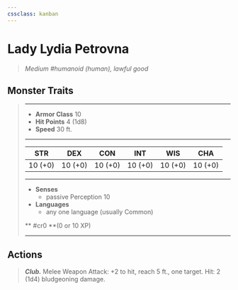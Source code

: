 ```yaml
---
cssclass: kanban
---
```


# Lady Lydia Petrovna
>*Medium #humanoid (human), lawful good*
## Monster Traits
>___
>- **Armor Class** 10
>- **Hit Points** 4 (1d8)
>- **Speed** 30 ft.
>___
>|STR|DEX|CON|INT|WIS|CHA|
>|:---:|:---:|:---:|:---:|:---:|:---:|
>|10 (+0)|10 (+0)|10 (+0)|10 (+0)|10 (+0)|10 (+0)|
>___
>- **Senses**
>	 - passive Perception 10
>- **Languages**
>	 - any one language (usually Common)
>
> ** #cr0 **(0 or 10 XP)
>___
## Actions
>***Club.*** Melee Weapon Attack: +2 to hit, reach 5 ft., one target. Hit: 2 (1d4) bludgeoning damage.